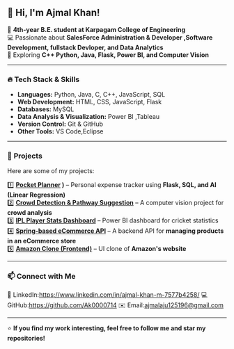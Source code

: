 ## 👋 Hi, I'm Ajmal Khan!  

🚀 **4th-year B.E. student at Karpagam College of Engineering**  
💻 Passionate about **SalesForce Administration & Developer ,Software Development, fullstack Devloper, and Data Analytics**  
📍 Exploring **C++ Python, Java, Flask, Power BI, and Computer Vision**  

---

### 🔥 **Tech Stack & Skills**  
- **Languages:** Python, Java, C, C++, JavaScript, SQL  
- **Web Development:** HTML, CSS, JavaScript, Flask 
- **Databases:** MySQL
- **Data Analysis & Visualization:** Power BI ,Tableau
- **Version Control:** Git & GitHub  
- **Other Tools:** VS Code,Eclipse 

---

### 🚀 **Projects**  
Here are some of my projects:  

1️⃣ **[Pocket Planner](https://github.com/Ak0000714/Pocket-Planner)
)** – Personal expense tracker using **Flask, SQL, and AI (Linear Regression)**  
2️⃣ **[Crowd Detection & Pathway Suggestion](https://github.com/Ak0000714/crowed-detection-and-path-way-suggestion-)** – A computer vision project for **crowd analysis**  
3️⃣ **[IPL Player Stats Dashboard](https://github.com/Ak0000714/IPL-DASHBOARD)** – Power BI dashboard for cricket statistics  
4️⃣ **[Spring-based eCommerce API](https://github.com/Ak0000714/Ecommerce-api-)** – A backend API for **managing products in an eCommerce store**  
5️⃣ **[Amazon Clone (Frontend)](https://github.com/Ak0000714/Amazon-Clone)** – UI clone of **Amazon's website**  


---

### 📫 **Connect with Me**  
🔗 LinkedIn:https://www.linkedin.com/in/ajmal-khan-m-7577b4258/
💻 GitHub:https://github.com/Ak0000714
✉️ Email:ajmalaju125196@gmail.com 

---

⭐ **If you find my work interesting, feel free to follow me and star my repositories!**  
